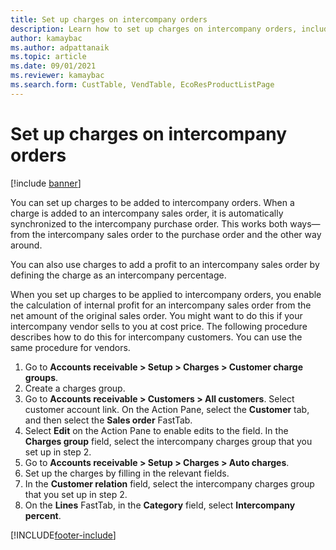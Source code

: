 ```yaml
---
title: Set up charges on intercompany orders
description: Learn how to set up charges on intercompany orders, including a step-by-step process for setting up charges for intercompany customers.
author: kamaybac
ms.author: adpattanaik
ms.topic: article
ms.date: 09/01/2021
ms.reviewer: kamaybac
ms.search.form: CustTable, VendTable, EcoResProductListPage
---
```


# Set up charges on intercompany orders

[!include [banner](../../includes/banner.md)]

You can set up charges to be added to intercompany orders. When a charge is added to an intercompany sales order, it is automatically synchronized to the intercompany purchase order. This works both ways—from the intercompany sales order to the purchase order and the other way around.

You can also use charges to add a profit to an intercompany sales order by defining the charge as an intercompany percentage.

When you set up charges to be applied to intercompany orders, you enable the calculation of internal profit for an intercompany sales order from the net amount of the original sales order. You might want to do this if your intercompany vendor sells to you at cost price. The following procedure describes how to do this for intercompany customers. You can use the same procedure for vendors.

1. Go to **Accounts receivable \> Setup \> Charges \> Customer charge groups**.
1. Create a charges group.
1. Go to **Accounts receivable \> Customers \> All customers**. Select customer account link. On the Action Pane, select the **Customer** tab, and then select the **Sales order** FastTab.
1. Select **Edit** on the Action Pane to enable edits to the field. In the **Charges group** field, select the intercompany charges group that you set up in step 2.
1. Go to **Accounts receivable \> Setup \> Charges \> Auto charges**.
1. Set up the charges by filling in the relevant fields.
1. In the **Customer relation** field, select the intercompany charges group that you set up in step 2.
1. On the **Lines** FastTab, in the **Category** field, select **Intercompany percent**.

[!INCLUDE[footer-include](../../includes/footer-banner.md)]
